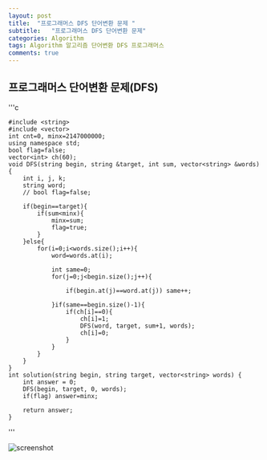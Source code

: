 ```yaml
---
layout: post
title:  "프로그래머스 DFS 단어변환 문제 "
subtitle:   "프로그래머스 DFS 단어변환 문제"
categories: Algorithm
tags: Algorithm 알고리즘 단어변환 DFS 프로그래머스 
comments: true
---
```



## 프로그래머스 단어변환 문제(DFS)



'''c

	#include <string>
	#include <vector>
	int cnt=0, minx=2147000000;
	using namespace std;
	bool flag=false;
	vector<int> ch(60);
	void DFS(string begin, string &target, int sum, vector<string> &words){
	    int i, j, k;
	    string word;
	    // bool flag=false;
	    
	    if(begin==target){
	        if(sum<minx){
	            minx=sum;
	            flag=true;
	        }
	    }else{
	        for(i=0;i<words.size();i++){
	            word=words.at(i);
	            
	            int same=0;
	            for(j=0;j<begin.size();j++){
	      
	                if(begin.at(j)==word.at(j)) same++;
	                
	            }if(same==begin.size()-1){
	                if(ch[i]==0){
	                    ch[i]=1;
	                    DFS(word, target, sum+1, words);
	                    ch[i]=0;
	                } 
	            }
	        }
	    }
	}
	int solution(string begin, string target, vector<string> words) {
	    int answer = 0;
	    DFS(begin, target, 0, words);
	    if(flag) answer=minx;
	
	    return answer;
	}

'''

![screenshot](./img/projects/KakaoTalk_20200202_171035151.png)


